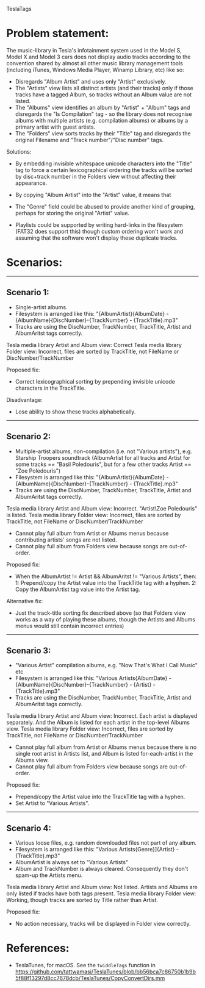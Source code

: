 ﻿TeslaTags

Problem statement:
==================

The music-library in Tesla's infotainment system used in the Model S, Model X and Model 3 cars does not display audio tracks according to the convention shared by almost all other music library management tools (including iTunes, Windows Media Player, Winamp Library, etc) like so:

* Disregards "Album Artist" and uses only "Artist" exclusively.
* The "Artists" view lists all distinct artists (and their tracks) only if those tracks have a tagged Album, so tracks without an Album value are not listed.
* The "Albums" view identifies an album by "Artist" + "Album" tags and disregards the "Is Compilation" tag - so the library does not recognise albums with multiple artists (e.g. compilation albums) or albums by a primary artist with guest artists.
* The "Folders" view sorts tracks by their "Title" tag and disregards the original Filename and "Track number"/"Disc number" tags.

Solutions:

* By embedding invisible whitespace unicode characters into the "Title" tag to force a certain lexicographical ordering the tracks will be sorted by disc+track number in the Folders view without affecting their appearance.
* By copying "Album Artist" into the "Artist" value, it means that 
* The "Genre" field could be abused to provide another kind of grouping, perhaps for storing the original "Artist" value.

* Playlists could be supported by writing hard-links in the filesystem (FAT32 does support this) though custom ordering won't work and assuming that the software won't display these duplicate tracks.

Scenarios:
==========

-----------
Scenario 1:
-----------
* Single-artist albums.
* Filesystem is arranged like this: "{AlbumArtist}\{AlbumDate} - {AlbumName}\{DiscNumber}-{TrackNumber} - {TrackTitle}.mp3"
* Tracks are using the DiscNumber, TrackNumber, TrackTitle, Artist and AlbumAritst tags correctly.

Tesla media library Artist and Album view: Correct
Tesla media library Folder view: Incorrect, files are sorted by TrackTitle, not FileName or DiscNumber/TrackNumber

Proposed fix:
* Correct lexicographical sorting by prepending invisible unicode characters in the TrackTitle.

Disadvantage:
* Lose ability to show these tracks alphabetically.

-----------
Scenario 2:
-----------
* Multiple-artist albums, non-compilation (i.e. not "Various artists"), e.g. Starship Troopers soundtrack (AlbumArtist for all tracks and Artist for some tracks == "Basil Poledouris", but for a few other tracks Artist == "Zoe Poledouris")
* Filesystem is arranged like this: "{AlbumArtist}\{AlbumDate} - {AlbumName}\{DiscNumber}-{TrackNumber} - {TrackTitle}.mp3"
* Tracks are using the DiscNumber, TrackNumber, TrackTitle, Artist and AlbumAritst tags correctly.

Tesla media library Artist and Album view: Incorrect. "Artist\Zoe Poledouris" is listed.
Tesla media library Folder view: Incorrect, files are sorted by TrackTitle, not FileName or DiscNumber/TrackNumber
* Cannot play full album from Artist or Albums menus because contributing artists' songs are not listed.
* Cannot play full album from Folders view because songs are out-of-order.

Proposed fix:
* When the AlbumArtist != Artist && AlbumAritst != "Various Artists", then:
	1: Prepend/copy the Artist value into the TrackTitle tag with a hyphen.
	2: Copy the AlbumArtist tag value into the Artist tag.

Alternative fix:
* Just the track-title sorting fix described above (so that Folders view works as a way of playing these albums, though the Artists and Albums menus would still contain incorrect entries)

-----------
Scenario 3:
-----------
* "Various Artist" compilation albums, e.g. "Now That's What I Call Music" etc
* Filesystem is arranged like this: "Various Artists\{AlbumDate} - {AlbumName}\{DiscNumber}-{TrackNumber} - {Artist} - {TrackTitle}.mp3"
* Tracks are using the DiscNumber, TrackNumber, TrackTitle, Artist and AlbumAritst tags correctly.

Tesla media library Artist and Album view: Incorrect. Each artist is displayed separately. And the Album is listed for each artist in the top-level Albums view.
Tesla media library Folder view: Incorrect, files are sorted by TrackTitle, not FileName or DiscNumber/TrackNumber
* Cannot play full album from Artist or Albums menus because there is no single root artist in Artists list, and Album is listed for-each-artist in the Albums view.
* Cannot play full album from Folders view because songs are out-of-order.

Proposed fix:
* Prepend/copy the Artist value into the TrackTitle tag with a hyphen.
* Set Artist to "Various Artists".

-----------
Scenario 4:
-----------
* Various loose files, e.g. random downloaded files not part of any album.
* Filesystem is arranged like this: "Various Artists\{Genre}]\{Artist} - {TrackTitle}.mp3"
* AlbumArtist is always set to "Various Artists"
* Album and TrackNumber is always cleared. Consequently they don't spam-up the Artists menu.

Tesla media library Artist and Album view: Not listed. Artists and Albums are only listed if tracks have both tags present.
Tesla media library Folder view: Working, though tracks are sorted by Title rather than Artist.

Proposed fix:
* No action necessary, tracks will be displayed in Folder view correctly.

References:
===========

* TeslaTunes, for macOS.
	See the `twiddleTags` function in https://github.com/tattwamasi/TeslaTunes/blob/bb56bca7c86750b1b9b5f88f13297d8cc7678dcb/TeslaTunes/CopyConvertDirs.mm

